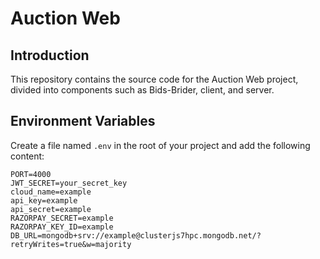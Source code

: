 # Auction Web

## Introduction

This repository contains the source code for the Auction Web project, divided into components such as Bids-Brider, client, and server.

## Environment Variables

Create a file named `.env` in the root of your project and add the following content:

```env
PORT=4000
JWT_SECRET=your_secret_key
cloud_name=example
api_key=example
api_secret=example
RAZORPAY_SECRET=example
RAZORPAY_KEY_ID=example
DB_URL=mongodb+srv://example@clusterjs7hpc.mongodb.net/?retryWrites=true&w=majority


